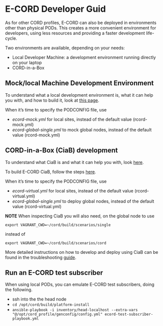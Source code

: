 # E-CORD Developer Guid

As for other CORD profiles, E-CORD can also be deployed in environments other than physical PODs. This creates a more convenient environment for developers, using less resources and providing a faster development life-cycle.

Two environments are available, depending on your needs:
* Local Developer Machine: a development environment running directly on your laptop
* CORD-in-a-Box

## Mock/local Machine Development Environment

To understand what a local development environment is, what it can help you with, and how to build it, look at [this page](https://guide.opencord.org/xos/dev/workflow_mock_single.html).

When it’s time to specify the PODCONFIG file, use
* *ecord-mock.yml* for local sites, instead of the default value (rcord-mock.yml)
* *ecord-global-single.yml* to mock global nodes, instead of the default value (rcord-mock.yml)

## CORD-in-a-Box (CiaB) development

To understand what CiaB is and what it can help you with, look [here](https://guide.opencord.org/xos/dev/workflow_pod.html).

To build E-CORD CiaB, follow the steps [here](https://guide.opencord.org/install_virtual.html).

When it’s time to specify the PODCONFIG file, use
* *ecord-virtual.yml* for local sites, instead of the default value (rcord-virtual.yml)
* *ecord-global-single.yml* to deploy global nodes, instead of the default value (rcord-virtual.yml)

**NOTE** When inspecting CiaB you will also need, on the global node to use 

```
export VAGRANT_CWD=~/cord/build/scenarios/single
```

instead of 

```
export VAGRANT_CWD=~/cord/build/scenarios/cord
```

More detailed instructions on how to develop and deploy using CiaB can be found in the troubleshooting [guide](https://guide.opencord.org/troubleshooting.html).

## Run an E-CORD test subscriber
When using local PODs, you can emulate E-CORD test subscribers, doing the following.

* ssh into the the head node
* ```cd /opt/cord/build/platform-install```
* ```ansible-playbook -i inventory/head-localhost --extra-vars "@/opt/cord_profile/genconfig/config.yml" ecord-test-subscriber-playbook.yml```
